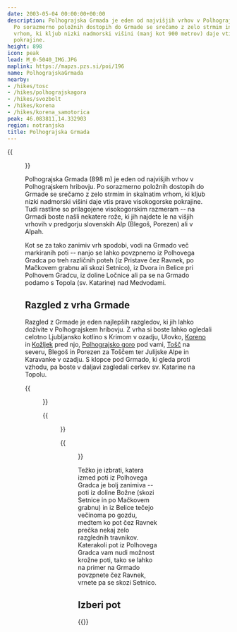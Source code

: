 ```yaml
---
date: 2003-05-04 00:00:00+00:00
description: Polhograjska Grmada je eden od najvišjih vrhov v Polhograjskem hribovju.
  Po sorazmerno položnih dostopih do Grmade se srečamo z zelo strmim in skalnatim
  vrhom, ki kljub nizki nadmorski višini (manj kot 900 metrov) daje vtis prave visokogorske
  pokrajine.
height: 898
icon: peak
lead: M_0-5040_IMG.JPG
maplink: https://mapzs.pzs.si/poi/196
name: PolhograjskaGrmada
nearby:
- /hikes/tosc
- /hikes/polhograjskagora
- /hikes/svozbolt
- /hikes/korena
- /hikes/korena_samotorica
peak: 46.083811,14.332903
region: notranjska
title: Polhograjska Grmada
---
```

{{<figure src="M_0-5040_IMG.JPG">}}

Polhograjska Grmada (898 m) je eden od najvišjih vrhov v Polhograjskem hribovju. Po sorazmerno položnih dostopih do Grmade se srečamo z zelo strmim in skalnatim vrhom, ki kljub nizki nadmorski višini daje vtis prave visokogorske pokrajine. Tudi rastline so prilagojene visokogorskim razmeram -- na Grmadi boste našli nekatere rože, ki jih najdete le na višjih vrhovih v predgorju slovenskih Alp (Blegoš, Porezen) ali v Alpah.

Kot se za tako zanimiv vrh spodobi, vodi na Grmado več markiranih poti -- nanjo se lahko povzpnemo iz Polhovega Gradca po treh različnih poteh (iz Pristave čez Ravnek, po Mačkovem grabnu ali skozi Setnico), iz Dvora in Belice pri Polhovem Gradcu, iz doline Ločnice ali pa se na Grmado podamo s Topola (sv. Katarine) nad Medvodami.

Razgled z vrha Grmade
---------------------

Razgled z Grmade je eden najlepših razgledov, ki jih lahko doživite v Polhograjskem hribovju. Z vrha si boste lahko ogledali celotno Ljubljansko kotlino s Krimom v ozadju, Ulovko, [Koreno](../korena) in [Kožljek](../kozljek) pred njo, [Polhograjsko goro](../polhograjskagora) pod vami, [Tošč](../tosc) na severu, Blegoš in Porezen za Toščem ter Julijske Alpe in Karavanke v ozadju. S klopce pod Grmado, ki gleda proti vzhodu, pa boste v daljavi zagledali cerkev sv. Katarine na Topolu. 

{{<figure src="razgled_jug.jpg" caption="Pogled proti jugu: Krim, Ulovka, Korena, Kožljek in Polhograjska gora" caption-position="bottom">}}

{{<figure src="razgled_tosc.jpg" caption="Greben Tošča" caption-position="bottom">}}

{{<figure src="razgled_vzhod.jpg" caption="Pogled proti vzhodu: vrhovi Polhograjskega hribovja, v ozadju Kamniške Alpe" caption-position="bottom">}}

Težko je izbrati, katera izmed poti iz Polhovega Gradca je bolj zanimiva -- poti iz doline Božne (skozi Setnice in po Mačkovem grabnu) in iz Belice tečejo večinoma po gozdu, medtem ko pot čez Ravnek prečka nekaj zelo razglednih travnikov. Katerakoli pot iz Polhovega Gradca vam nudi možnost krožne poti, tako se lahko na primer na Grmado povzpnete čez Ravnek, vrnete pa se skozi Setnico.

## Izberi pot

{{<multipath-hike-list>}}

